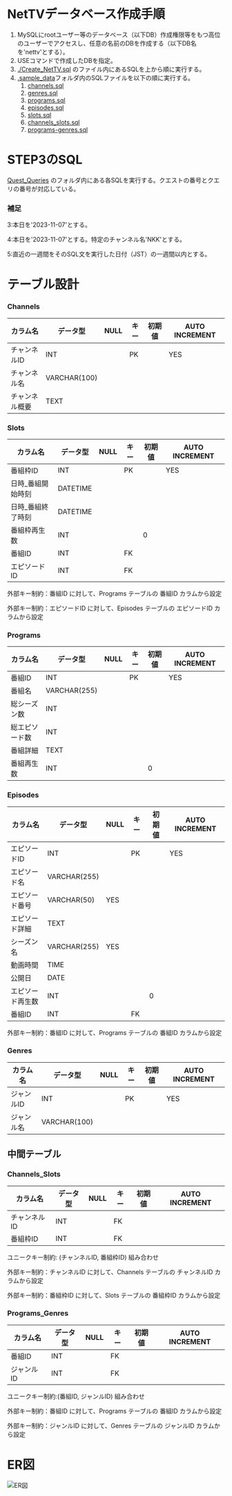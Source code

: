 # NetTVデータベース作成手順
1. MySQLにrootユーザー等のデータベース（以下DB）作成権限等をもつ高位のユーザーでアクセスし、任意の名前のDBを作成する（以下DB名を'nettv'とする）。
2. USEコマンドで作成したDBを指定。
3. [./Create_NetTV.sql](./Create_NetTV.sql) のファイル内にあるSQLを上から順に実行する。
4. [.sample_data](./sample_data)フォルダ内のSQLファイルを以下の順に実行する。
    1. [channels.sql](./sample_data/channels.sql)
    2. [genres.sql](./sample_data/genres.sql)
    3. [programs.sql](./sample_data/programs.sql)
    4. [episodes.sql](./sample_data/episodes.sql)
    5. [slots.sql](./sample_data/slots.sql)
    6. [channels_slots.sql](./sample_data/channels_slots.sql)
    7. [programs-genres.sql](./sample_data/programs-genres.sql)

# STEP3のSQL
[Quest_Queries](./Quest_Queries) のフォルダ内にある各SQLを実行する。クエストの番号とクエリの番号が対応している。

### 補足
3:本日を'2023-11-07'とする。

4:本日を'2023-11-07'とする。特定のチャンネル名'NKK'とする。

5:直近の一週間をそのSQL文を実行した日付（JST）の一週間以内とする。

# テーブル設計
### Channels

| カラム名         | データ型      | NULL | キー      | 初期値           | AUTO INCREMENT |
|------------------|--------------|------|----------|------------------|----------------|
| チャンネルID      | INT          |      | PK |                  | YES            |
| チャンネル名      | VARCHAR(100) |      |          |                  |                |
| チャンネル概要    | TEXT         |      |          |                  |                |




### Slots

| カラム名             | データ型      | NULL | キー      | 初期値           | AUTO INCREMENT |
|----------------------|--------------|------|----------|------------------|----------------|
| 番組枠ID              | INT          |      | PK |                  | YES            |
| 日時_番組開始時刻     | DATETIME     |      |          |                  |                |
| 日時_番組終了時刻     | DATETIME     |      |          |                  |                |
| 番組枠再生数          | INT          |      |          | 0                |                |
| 番組ID              | INT          |      |      FK    |                  |                |
| エピソードID        | INT          |      |        FK  |                  |                |

外部キー制約：番組ID に対して、Programs テーブルの 番組ID カラムから設定

外部キー制約：エピソードID に対して、Episodes テーブルの エピソードID カラムから設定

### Programs

| カラム名         | データ型      | NULL | キー      | 初期値           | AUTO INCREMENT |
|------------------|--------------|------|----------|------------------|----------------|
| 番組ID          | INT          |      | PK |                  | YES            |
| 番組名          | VARCHAR(255) |      |          |                  |                |
| 総シーズン数      | INT          |      |          |                  |                |
| 総エピソード数    | INT          |      |          |                  |                |
| 番組詳細        | TEXT         |      |          |                  |                |
| 番組再生数      | INT          |      |          | 0                |                |


### Episodes

| カラム名         | データ型      | NULL | キー      | 初期値           | AUTO INCREMENT |
|------------------|--------------|------|----------|------------------|----------------|
| エピソードID      | INT          |      | PK |                  | YES            |
| エピソード名      | VARCHAR(255) |      |          |                  |                |
| エピソード番号    | VARCHAR(50)  |   YES   |          |                  |                |
| エピソード詳細    | TEXT         |      |          |                  |                |
| シーズン名        | VARCHAR(255) |   YES   |          |                  |                |
| 動画時間          | TIME         |      |          |                  |                |
| 公開日            | DATE         |      |          |                  |                |
| エピソード再生数  | INT          |      |          | 0                |                |
| 番組ID            | INT          |      |      FK    |                  |                |

外部キー制約：番組ID に対して、Programs テーブルの 番組ID カラムから設定

### Genres

| カラム名         | データ型      | NULL | キー      | 初期値           | AUTO INCREMENT |
|------------------|--------------|------|----------|------------------|----------------|
| ジャンルID      | INT          |      | PK |                  | YES            |
| ジャンル名      | VARCHAR(100) |      |          |                  |                |

## 中間テーブル
### Channels_Slots

| カラム名         | データ型      | NULL | キー      | 初期値           | AUTO INCREMENT |
|------------------|--------------|------|----------|------------------|----------------|
| チャンネルID      | INT          |      |      FK    |                  |                |
| 番組枠ID          | INT          |      |     FK     |                  |                |

ユニークキー制約: (チャンネルID, 番組枠ID) 組み合わせ

外部キー制約：チャンネルID に対して、Channels テーブルの チャンネルID カラムから設定

外部キー制約：番組枠ID に対して、Slots テーブルの 番組枠ID カラムから設定

### Programs_Genres

| カラム名         | データ型      | NULL | キー      | 初期値           | AUTO INCREMENT |
|------------------|--------------|------|----------|------------------|----------------|
| 番組ID          | INT          |      |      FK    |                  |                |
| ジャンルID      | INT          |      |    FK      |                  |                |

ユニークキー制約:(番組ID, ジャンルID) 組み合わせ

外部キー制約：番組ID に対して、Programs テーブルの 番組ID カラムから設定

外部キー制約：ジャンルID に対して、Genres テーブルの ジャンルID カラムから設定

# ER図
![ER図](./ER_InternetTV.png)
